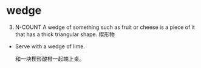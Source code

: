 # wedge

3. N-COUNT A wedge of something such as fruit or cheese is a piece of it that has a thick triangular shape. 楔形物

- Serve with a wedge of lime.

  和一块楔形酸橙一起端上桌。